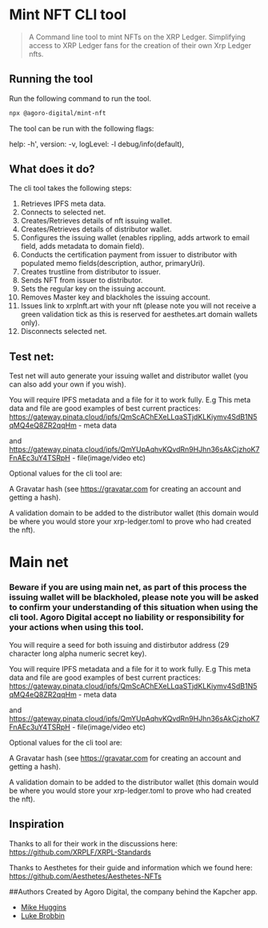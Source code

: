 # Mint NFT CLI tool

> A Command line tool to mint NFTs on the XRP Ledger. Simplifying access to XRP Ledger fans for the creation of their own Xrp Ledger nfts.

## Running the tool

Run the following command to run the tool.

```bash
npx @agoro-digital/mint-nft
```

The tool can be run with the following flags:

help: -h',
version: -v,
logLevel: -l debug/info(default),

## What does it do?

The cli tool takes the following steps:

1. Retrieves IPFS meta data.
2. Connects to selected net.
3. Creates/Retrieves details of nft issuing wallet.
4. Creates/Retrieves details of distributor wallet.
5. Configures the issuing wallet (enables rippling, adds artwork to email field, adds metadata to domain field).
6. Conducts the certification payment from issuer to distributor with populated memo fields(description, author, primaryUri).
7. Creates trustline from distributor to issuer.
8. Sends NFT from issuer to distributor.
9. Sets the regular key on the issuing account.
10. Removes Master key and blackholes the issuing account.
11. Issues link to xrplnft.art with your nft (please note you will not receive a green validation tick as this is reserved for aesthetes.art domain wallets only).
12. Disconnects selected net.

## Test net:

Test net will auto generate your issuing wallet and distributor wallet (you can also add your own if you wish).

You will require IPFS metadata and a file for it to work fully. E.g This meta data and file are good examples of best current practices: https://gateway.pinata.cloud/ipfs/QmScAChEXeLLqaSTjdKLKiymv4SdB1N5qMQ4eQ8ZR2qqHm - meta data

and https://gateway.pinata.cloud/ipfs/QmYUpAqhvKQvdRn9HJhn36sAkCjzhoK7FnAEc3uY4TSRpH - file(image/video etc)

Optional values for the cli tool are:

A Gravatar hash (see https://gravatar.com for creating an account and getting a hash).

A validation domain to be added to the distributor wallet (this domain would be where you would store your xrp-ledger.toml to prove who had created the nft).

# Main net

### Beware if you are using main net, as part of this process the issuing wallet will be blackholed, please note you will be asked to confirm your understanding of this situation when using the cli tool. Agoro Digital accept no liability or responsibility for your actions when using this tool.

You will require a seed for both issuing and distirbutor address (29 character long alpha numeric secret key).

You will require IPFS metadata and a file for it to work fully. E.g This meta data and file are good examples of best current practices: https://gateway.pinata.cloud/ipfs/QmScAChEXeLLqaSTjdKLKiymv4SdB1N5qMQ4eQ8ZR2qqHm - meta data

and https://gateway.pinata.cloud/ipfs/QmYUpAqhvKQvdRn9HJhn36sAkCjzhoK7FnAEc3uY4TSRpH - file(image/video etc)

Optional values for the cli tool are:

A Gravatar hash (see https://gravatar.com for creating an account and getting a hash).

A validation domain to be added to the distributor wallet (this domain would be where you would store your xrp-ledger.toml to prove who had created the nft).

## Inspiration

Thanks to all for their work in the discussions here: https://github.com/XRPLF/XRPL-Standards

Thanks to Aesthetes for their guide and information which we found here:
https://github.com/Aesthetes/Aesthetes-NFTs

##Authors
Created by Agoro Digital, the company behind the Kapcher app.

- [Mike Huggins](https://github.com/Mike-Huggins)
- [Luke Brobbin](https://github.com/lukebrobbs)
